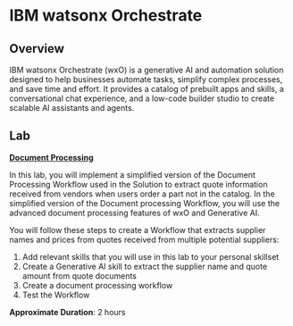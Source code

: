 # IBM watsonx Orchestrate

## Overview

IBM watsonx Orchestrate (wxO) is a generative AI and automation solution designed to help businesses automate tasks, simplify complex processes, and save time and effort. It provides a catalog of prebuilt apps and skills, a conversational chat experience, and a low-code builder studio to create scalable AI assistants and agents.

## Lab

**[Document Processing](wxo%20Document%20Processing.pdf)**

In this lab, you will implement a simplified version of the Document Processing Workflow used in the Solution to extract quote information received from vendors when users order a part not in the catalog. In the simplified version of the Document processing Workflow, you will use the advanced document processing features of wxO and Generative AI.

You will follow these steps to create a Workflow that extracts supplier names and prices from quotes received from multiple potential suppliers:
1.	Add relevant skills that you will use in this lab to your personal skillset
2.	Create a Generative AI skill to extract the supplier name and quote amount from quote documents
3.	Create a document processing workflow
4.	Test the Workflow

**Approximate Duration**: 2 hours

